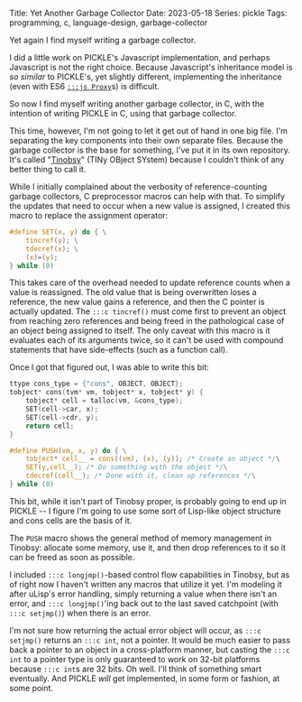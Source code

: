 Title: Yet Another Garbage Collector
Date: 2023-05-18
Series: pickle
Tags: programming, c, language-design, garbage-collector

Yet again I find myself writing a garbage collector.

I did a little work on PICKLE's Javascript implementation, and perhaps Javascript is not the right choice. Because Javascript's inheritance model is *so similar* to PICKLE's, yet slightly different, implementing the inheritance (even with ES6 [`:::js Proxy`][proxy]s) is difficult.

[proxy]: https://developer.mozilla.org/en-US/docs/Web/JavaScript/Reference/Global_Objects/Proxy

So now I find myself writing another garbage collector, in C, with the intention of writing PICKLE in C, using that garbage collector.

This time, however, I'm not going to let it get out of hand in one big file. I'm separating the key components into their own separate files. Because the garbage collector is the base for something, I've put it in its own repository. It's called "[Tinobsy]" (TINy OBject SYstem) because I couldn't think of any better thing to call it.

[Tinobsy]: https://github.com/dragoncoder047/tinobsy/

While I initially complained about the verbosity of reference-counting garbage collectors, C preprocessor macros can help with that. To simplify the updates that need to occur when a new value is assigned, I created this macro to replace the assignment operator:

```c
#define SET(x, y) do { \
    tincref(y); \
    tdecref(x); \
    (x)=(y);
} while (0)
```

This takes care of the overhead needed to update reference counts when a value is reassigned. The old value that is being overwritten loses a reference, the new value gains a reference, and then the C pointer is actually updated. The `:::c tincref()` must come first to prevent an object from reaching zero references and being freed in the pathological case of an object being assigned to itself. The only caveat with this macro is it evaluates each of its arguments twice, so it can't be used with compound statements that have side-effects (such as a function call).

Once I got that figured out, I was able to write this bit:

```c
ttype cons_type = {"cons", OBJECT, OBJECT};
tobject* cons(tvm* vm, tobject* x, tobject* y) {
    tobject* cell = talloc(vm, &cons_type);
    SET(cell->car, x);
    SET(cell->cdr, y);
    return cell;
}

#define PUSH(vm, x, y) do { \
    tobject* cell__ = cons((vm), (x), (y)); /* Create an object */\
    SET(y,cell__); /* Do something with the object */\
    tdecref(cell__); /* Done with it, clean up references */\
} while (0)
```

This bit, while it isn't part of Tinobsy proper, is probably going to end up in PICKLE -- I figure I'm going to use some sort of Lisp-like object structure and cons cells are the basis of it.

The `PUSH` macro shows the general method of memory management in Tinobsy: allocate some memory, use it, and then drop references to it so it can be freed as soon as possible.

I included `:::c longjmp()`-based control flow capabilities in Tinobsy, but as of right now I haven't written any macros that utilize it yet. I'm modeling it after uLisp's error handling, simply returning a value when there isn't an error, and `:::c longjmp()`'ing back out to the last saved catchpoint (with `:::c setjmp()`) when there is an error.

I'm not sure how returning the actual error object will occur, as `:::c setjmp()` returns an `:::c int`, not a pointer. It would be much easier to pass back a pointer to an object in a cross-platform manner, but casting the `:::c int` to a pointer type is only guaranteed to work on 32-bit platforms because `:::c int`s are 32 bits. Oh well. I'll think of something smart eventually. And PICKLE *will* get implemented, in some form or fashion, at some point.
